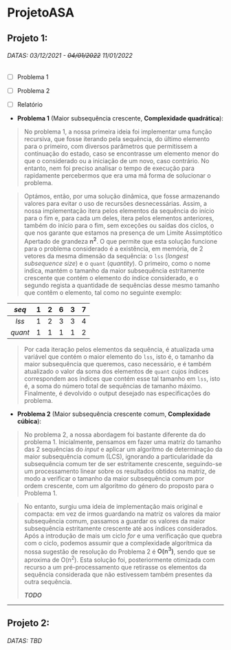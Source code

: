 # ProjetoASA

## Projeto 1:
###### DATAS: 03/12/2021 - ~~04/01/2022~~ 11/01/2022

- [ ] Problema 1
- [ ] Problema 2
- [ ] Relatório



* **Problema 1** (Maior subsequência crescente, **Complexidade quadrática**):

> No problema 1, a nossa primeira ideia foi implementar uma função recursiva, que fosse iterando pela sequência, do último elemento para o primeiro, com diversos parâmetros que permitissem a continuação do estado, caso se encontrasse um elemento menor do que o considerado ou a iniciação de um novo, caso contrário. No entanto, nem foi preciso analisar o tempo de execução para rapidamente percebermos que era uma má forma de solucionar o problema.

> Optámos, então, por uma solução dinâmica, que fosse armazenando valores para evitar o uso de recursões desnecessárias. Assim, a nossa implementação itera pelos elementos da sequência do início para o fim e, para cada um deles, itera pelos elementos anteriores, também do início para o fim, sem exceções ou saídas dos ciclos, o que nos garante que estamos na presença de um Limite Assimptótico Apertado de grandeza **n<sup>2</sup>**.
O que permite que esta solução funcione para o problema considerado é a existência, em memória, de 2 vetores da mesma dimensão da sequência: o `lss` (*longest subsequence size*) e o `quant` (*quantity*). O primeiro, como o nome indica, mantém o tamanho da maior subsequência estritamente crescente que contém o elemento do índice considerado, e o segundo regista a quantidade de sequências desse mesmo tamanho que contêm o elemento, tal como no seguinte exemplo:

<div align="center">

| ***seq*** | **1** | **2** | **6** | **3** | **7** |
|:---------:|:-----:|:-----:|:-----:|:-----:|:-----:|
|   *lss*   |   1   |   2   |   3   |   3   |   4   |
|  *quant*  |   1   |   1   |   1   |   1   |   2   |

</div>

> Por cada iteração pelos elementos da sequência, é atualizada uma variável que contém o maior elemento do `lss`, isto é, o tamanho da maior subsequência que queremos, caso necessário, e é também atualizado o valor da soma dos elementos de `quant` cujos índices correspondem aos índices que contém esse tal tamanho em `lss`, isto é, a soma do número total de sequências de tamanho máximo.
Finalmente, é devolvido o output desejado nas especificações do problema.



* **Problema 2** (Maior subsequência crescente comum, **Complexidade cúbica**):

> No problema 2, a nossa abordagem foi bastante diferente da do problema 1. Inicialmente, pensamos em fazer uma matriz do tamanho das 2 sequências do *input* e aplicar um algoritmo de determinação da maior subsequência comum (LCS), ignorando a particularidade da subsequência comum ter de ser estritamente crescente, seguindo-se um processamento linear sobre os resultados obtidos na matriz, de modo a verificar o tamanho da maior subsequência comum por ordem crescente, com um algoritmo do género do proposto para o Problema 1.

> No entanto, surgiu uma ideia de implementação mais original e compacta: em vez de irmos guardando na matriz os valores da maior subsequência comum, passamos a guardar os valores da maior subsequência estritamente crescente até aos índices considerados. Após a introdução de mais um ciclo *for* e uma verificação que quebra com o ciclo, podemos assumir que a complexidade algorítmica da nossa sugestão de resolução do Problema 2 é **O(n<sup>3</sup>)**, sendo que se aproxima de O(n<sup>2</sup>).
Esta solução foi, posteriormente otimizada com recurso a um pré-processamento que retirasse os elementos da sequência considerada que não estivessem também presentes da outra sequência.
> 
> ***TODO***

---

## Projeto 2:
###### DATAS: *TBD*
